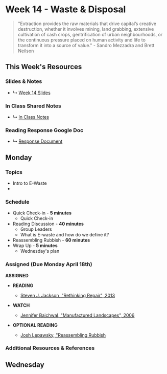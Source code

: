 # Week 14 - Waste & Disposal

> "Extraction provides the raw materials that drive capital’s creative destruction, whether it involves mining, land grabbing, extensive cultivation of cash crops, gentrification of urban neighbourhoods, or the continuous pressure placed on human activity and life to transform it into a source of value." - Sandro Mezzadra and Brett Neilson


## This Week's Resources

### Slides & Notes 
* ↳ [Week 14 Slides](https://docs.google.com/presentation/d/1zlvgExz3lRJoVYL6yX_AMAQ5jDk1kfpMPQWPWslqPF4/edit?usp=sharing)
### In Class Shared Notes
* ↳ [In Class Notes](https://docs.google.com/document/d/1v2XqOosts9svJJ-VPiQWGzaDlGUvF5M6oRVBcvclF5c/edit?usp=sharing)
### Reading Response Google Doc
* ↳ [Response Document](https://docs.google.com/document/d/1z9RFLIPTfHzS9kKKNdszuYYRxVgrxREBAZ1X29DAJfs/edit?usp=sharing)

## Monday

### Topics
* Intro to E-Waste
* 

### Schedule
* Quick Check-in - __5 minutes__
    * Quick Check-in
* Reading Discussion - __40 minutes__
    * Group Leaders 
    * What is E-waste and how do we define it?
* Reassembling Rubbish - __60 minutes__
* Wrap Up -  __5 minutes__
    * Wednesday's plan

### Assigned (**Due Monday April 18th**)

__ASSIGNED__
* **READING**
    * [Steven J. Jackson, "Rethinking Repair", 2013](https://www.are.na/block/7607671)

* **WATCH**
    * [Jennifer Baichwal, "Manufactured Landscapes", 2006](https://archive.org/details/ManufacturedLandscapes_201902)

* **OPTIONAL READING**  
    * [Josh Lepawsky, "Reassembling Rubbish](https://mitpress.mit.edu/books/reassembling-rubbish)


### Additional Resources & References

## Wednesday
